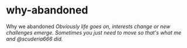 # why-abandoned
Why we abandoned
*Obviously life goes on, interests change or new challenges emerge. Sometimes you just need to move so that's what me and @scuderia666 did.*
